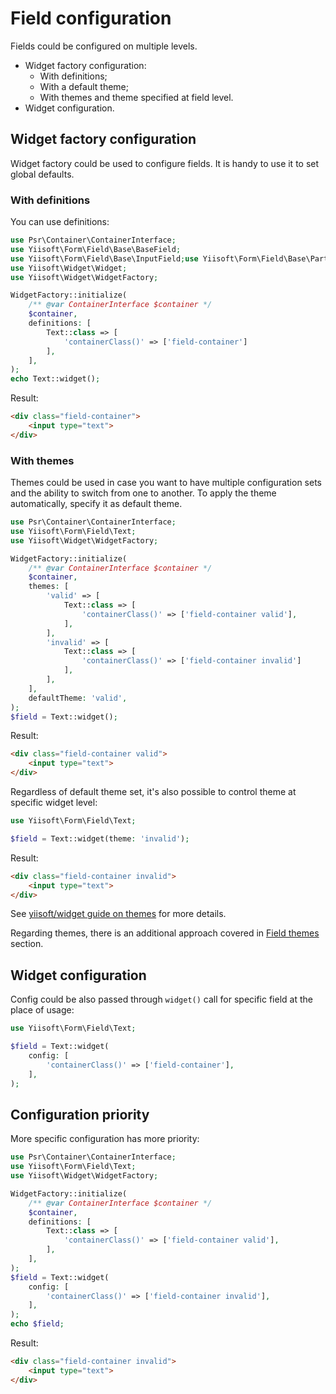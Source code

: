# Field configuration

Fields could be configured on multiple levels.

- Widget factory configuration:
  - With definitions;
  - With a default theme;
  - With themes and theme specified at field level.
- Widget configuration.

## Widget factory configuration

Widget factory could be used to configure fields. It is handy to use it to set global defaults.

### With definitions

You can use definitions:

```php
use Psr\Container\ContainerInterface;
use Yiisoft\Form\Field\Base\BaseField;
use Yiisoft\Form\Field\Base\InputField;use Yiisoft\Form\Field\Base\PartsField;use Yiisoft\Form\Field\Text;
use Yiisoft\Widget\Widget;
use Yiisoft\Widget\WidgetFactory;

WidgetFactory::initialize(
    /** @var ContainerInterface $container */
    $container,
    definitions: [        
        Text::class => [
            'containerClass()' => ['field-container']
        ],
    ], 
);
echo Text::widget();
```

Result:

```html
<div class="field-container">
    <input type="text">
</div>
```

### With themes

Themes could be used in case you want to have multiple configuration sets
and the ability to switch from one to another. To apply the theme automatically,
specify it as default theme.

```php
use Psr\Container\ContainerInterface;
use Yiisoft\Form\Field\Text;
use Yiisoft\Widget\WidgetFactory;

WidgetFactory::initialize(
    /** @var ContainerInterface $container */
    $container,
    themes: [
        'valid' => [
            Text::class => [
                'containerClass()' => ['field-container valid'],
            ],
        ],
        'invalid' => [
            Text::class => [
                'containerClass()' => ['field-container invalid']
            ],       
        ],
    ],
    defaultTheme: 'valid',  
);
$field = Text::widget();
```

Result:

```html
<div class="field-container valid">
    <input type="text">
</div>
```

Regardless of default theme set, it's also possible to control theme at specific widget level:

```php
use Yiisoft\Form\Field\Text;

$field = Text::widget(theme: 'invalid');
```

Result:

```html
<div class="field-container invalid">
    <input type="text">
</div>
```

See [yiisoft/widget guide on themes](https://github.com/yiisoft/widget/blob/master/docs/guide/en/themes.md) for more 
details.

Regarding themes, there is an additional approach covered in [Field themes](field-themes.md) section.  

## Widget configuration

Config could be also passed through `widget()` call for specific field at the place of usage:

```php
use Yiisoft\Form\Field\Text;

$field = Text::widget(
    config: [
        'containerClass()' => ['field-container'],    
    ],
);
```

## Configuration priority

More specific configuration has more priority:

```php
use Psr\Container\ContainerInterface;
use Yiisoft\Form\Field\Text;
use Yiisoft\Widget\WidgetFactory;

WidgetFactory::initialize(
    /** @var ContainerInterface $container */
    $container,
    definitions: [
        Text::class => [
            'containerClass()' => ['field-container valid'],
        ],        
    ],
);
$field = Text::widget(
    config: [
        'containerClass()' => ['field-container invalid'],    
    ],
);
echo $field;
```

Result:

```html
<div class="field-container invalid">
    <input type="text">
</div>
```
